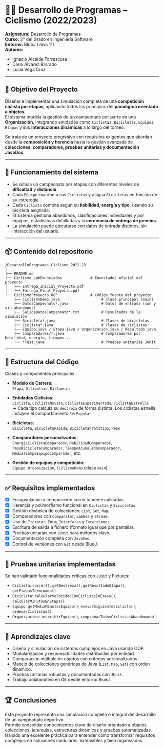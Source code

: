 # 🚴‍♂️ Desarrollo de Programas – Ciclismo (2022/2023)

**Asignatura:** Desarrollo de Programas  
**Curso:** 2º del Grado en Ingeniería Software  
**Entorno:** BlueJ (Java 11)  
**Autores:**  
- Ignacio Alcalde Torrescusa  
- Darío Álvarez Barrado  
- Lucía Vega Cruz

---

## 🎯 Objetivo del Proyecto

Diseñar e implementar una simulación completa de una **competición ciclista por etapas**, aplicando todos los principios del **paradigma orientado a objetos**.  
El sistema modela la gestión de un campeonato por parte de una **Organización**, integrando entidades como `Ciclistas`, `Bicicletas`, `Equipos`, `Etapas` y sus **interacciones dinámicas** a lo largo del torneo.

Se trata de un proyecto progresivo con requisitos exigentes que abordan desde la **composición y herencia** hasta la gestión avanzada de **colecciones, comparadores, pruebas unitarias y documentación JavaDoc**.

---

## 🏁 Funcionamiento del sistema

- Se simula un campeonato por etapas con diferentes niveles de **dificultad** y **distancia**.
- Cada `Equipo` inscribe a sus `Ciclistas` y asigna `Bicicletas` en función de su estrategia.
- Cada `Ciclista` compite según su **habilidad, energía y tipo**, usando su bicicleta asignada.
- El sistema gestiona abandonos, clasificaciones individuales y por equipos, estadísticas detalladas y la **ceremonia de entrega de premios**.
- La simulación puede ejecutarse con datos de entrada distintos, sin interacción del usuario.

---

## 📦 Contenido del repositorio
```
/DesarrolloProgramas_Ciclismo_2022-23
│
├── README.md 
├── Ciclismo_LabEnunciados             # Enunciados oficial del proyecto
│   ├── Entrega_Inicial_Proyecto.pdf
│   └── Entrega_Final_Proyecto.pdf
└── CiclismoProyecto_OOP               # Código fuente del proyecto
    ├── CiclismoDemo.java                   # Clase principal (main)
    ├── DatosCampeonato*.java               # Datos de entrada (con y sin abandonos)
    ├── SalidaDatosCampeonato*.txt          # Resultados de la simulación
    ├── Bicicleta*.java                     # Clases de bicicletas
    ├── Ciclista*.java                      # Clases de ciclistas
    ├── Equipo.java / Etapa.java / Organizacion.java / Resultado.java
    ├── Comparadores/*.java                 # Comparadores por habilidad, energía, tiempos...
    └── *Test.java                          # Pruebas unitarias JUnit
```
---

## 🧩 Estructura del Código

Clases y componentes principales:

- **Modelo de Carrera**:  
  `Etapa`, `Dificultad`, `Distancia`

- **Entidades Ciclistas**:  
  `Ciclista`, `CiclistaNovato`, `CiclistaExperimentado`, `CiclistaEstrella`  
  → Cada tipo calcula su `destreza` de forma distinta. Los ciclistas estrella incluyen el comportamiento `SerPopular`.

- **Bicicletas**:  
  `Bicicleta`, `BicicletaRapida`, `BicicletaPrototipo`, `Peso`

- **Comparadores personalizados**:  
  `EnergiaCiclistaComparador`, `HabilidadComparador`, `PesoBicicletaComparador`, `TiempoAcumuladoComparador`, `MediaTiempoEquipoComparador`, etc.

- **Gestión de equipos y competición**:  
  `Equipo`, `Organizacion`, `CiclismoDemo` (clase `main`)

---

## ✅ Requisitos implementados

- [x] Encapsulación y composición correctamente aplicadas.
- [x] Herencia y polimorfismo funcional en `Ciclistas` y `Bicicletas`.
- [x] Gestión dinámica de colecciones: `List`, `Set`, `Map`.
- [x] Comparadores con `Comparator`, `Lambda` y `Stream`.
- [x] Uso de `Iterator`, `Enum`, `Interfaces` y `Excepciones`.
- [x] Escritura de salida a fichero (formato igual que por pantalla).
- [x] Pruebas unitarias con `JUnit` para métodos clave.
- [x] Documentación completa con `JavaDoc`.
- [x] Control de versiones con `Git` desde BlueJ.

---

## 🧪 Pruebas unitarias implementadas

Se han validado funcionalidades críticas con `JUnit` y Fixtures:

- `Ciclista`: `correr()`, `getDestreza()`, `getResultadoEtapa()`, `getEtapasTerminado()`
- `Bicicleta`: `calcularVelocidadConCiclistaEnEtapa()`, `calcularMinutosEnEtapa()`
- `Equipo`: `getMediaMinutosEquipo()`, `enviarSiguienteCiclista()`, `ordenarCiclistas()`
- `Organizacion`: `inscribirEquipo()`, `comprobarTodosCiclistasAbandonado()`

---

## 📘 Aprendizajes clave

- Diseño y simulación de sistemas complejos en Java usando OOP.
- Modularización y responsabilidades distribuidas por entidad.
- Comparación múltiple de objetos con criterios personalizados.
- Manejo de colecciones genéricas de Java (`List`, `Map`, `Set`) con orden dinámico.
- Pruebas unitarias robustas y documentadas con `JUnit`.
- Trabajo colaborativo en Git desde entorno BlueJ.

---

## 🏆 Conclusiones

Este proyecto representa una simulación completa e integral del desarrollo de un campeonato deportivo.  
Permite consolidar conocimientos clave de diseño orientado a objetos, colecciones, jerarquías, estructuras dinámicas y pruebas automatizadas.  
Ha sido una excelente práctica para entender cómo transformar requisitos complejos en soluciones modulares, extensibles y bien organizadas.
